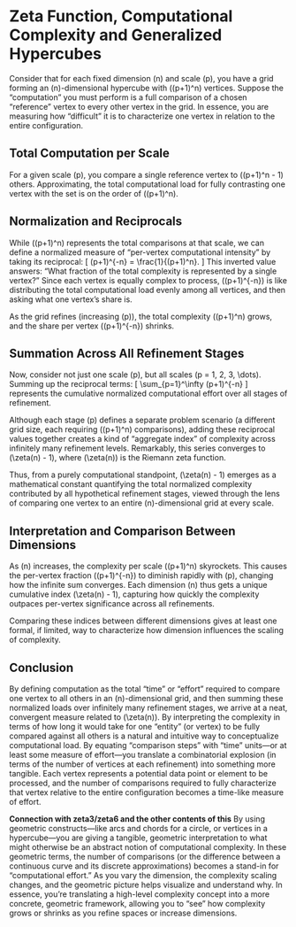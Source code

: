 # Zeta Function, Computational Complexity and Generalized Hypercubes

Consider that for each fixed dimension \(n\) and scale \(p\), you have a grid forming an \(n\)-dimensional hypercube with \((p+1)^n\) vertices. Suppose the “computation” you must perform is a full comparison of a chosen “reference” vertex to every other vertex in the grid. In essence, you are measuring how “difficult” it is to characterize one vertex in relation to the entire configuration.

## Total Computation per Scale
For a given scale \(p\), you compare a single reference vertex to \((p+1)^n - 1\) others. Approximating, the total computational load for fully contrasting one vertex with the set is on the order of \((p+1)^n\).

## Normalization and Reciprocals
While \((p+1)^n\) represents the total comparisons at that scale, we can define a normalized measure of “per-vertex computational intensity” by taking its reciprocal:
\[
(p+1)^{-n} = \frac{1}{(p+1)^n}.
\]
This inverted value answers: “What fraction of the total complexity is represented by a single vertex?” Since each vertex is equally complex to process, \((p+1)^{-n}\) is like distributing the total computational load evenly among all vertices, and then asking what one vertex’s share is.

As the grid refines (increasing \(p\)), the total complexity \((p+1)^n\) grows, and the share per vertex \((p+1)^{-n}\) shrinks.

## Summation Across All Refinement Stages
Now, consider not just one scale \(p\), but all scales \(p = 1, 2, 3, \dots\). Summing up the reciprocal terms:
\[
\sum_{p=1}^\infty (p+1)^{-n}
\]
represents the cumulative normalized computational effort over all stages of refinement.

Although each stage \(p\) defines a separate problem scenario (a different grid size, each requiring \((p+1)^n\) comparisons), adding these reciprocal values together creates a kind of “aggregate index” of complexity across infinitely many refinement levels. Remarkably, this series converges to \(\zeta(n) - 1\), where \(\zeta(n)\) is the Riemann zeta function.

Thus, from a purely computational standpoint, \(\zeta(n) - 1\) emerges as a mathematical constant quantifying the total normalized complexity contributed by all hypothetical refinement stages, viewed through the lens of comparing one vertex to an entire \(n\)-dimensional grid at every scale.

## Interpretation and Comparison Between Dimensions
As \(n\) increases, the complexity per scale \((p+1)^n\) skyrockets. This causes the per-vertex fraction \((p+1)^{-n}\) to diminish rapidly with \(p\), changing how the infinite sum converges. Each dimension \(n\) thus gets a unique cumulative index \(\zeta(n) - 1\), capturing how quickly the complexity outpaces per-vertex significance across all refinements.

Comparing these indices between different dimensions gives at least one formal, if limited, way to characterize how dimension influences the scaling of complexity.

## Conclusion
By defining computation as the total “time” or “effort” required to compare one vertex to all others in an \(n\)-dimensional grid, and then summing these normalized loads over infinitely many refinement stages, we arrive at a neat, convergent measure related to \(\zeta(n)\). By interpreting the complexity in terms of how long it would take for one “entity” (or vertex) to be fully compared against all others is a natural and intuitive way to conceptualize computational load. By equating “comparison steps” with “time” units—or at least some measure of effort—you translate a combinatorial explosion (in terms of the number of vertices at each refinement) into something more tangible. Each vertex represents a potential data point or element to be processed, and the number of comparisons required to fully characterize that vertex relative to the entire configuration becomes a time-like measure of effort.


**Connection with zeta3/zeta6 and the other contents of this**
By using geometric constructs—like arcs and chords for a circle, or vertices in a hypercube—you are giving a tangible, geometric interpretation to what might otherwise be an abstract notion of computational complexity. In these geometric terms, the number of comparisons (or the difference between a continuous curve and its discrete approximations) becomes a stand-in for “computational effort.” As you vary the dimension, the complexity scaling changes, and the geometric picture helps visualize and understand why. In essence, you’re translating a high-level complexity concept into a more concrete, geometric framework, allowing you to “see” how complexity grows or shrinks as you refine spaces or increase dimensions.
